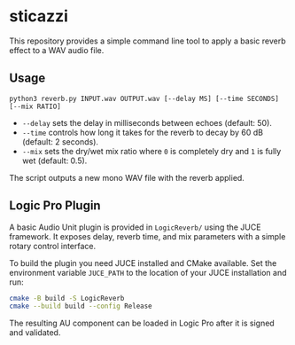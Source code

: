 # sticazzi

This repository provides a simple command line tool to apply a basic reverb effect to a WAV audio file.

## Usage

```
python3 reverb.py INPUT.wav OUTPUT.wav [--delay MS] [--time SECONDS] [--mix RATIO]
```

- `--delay` sets the delay in milliseconds between echoes (default: 50).
- `--time` controls how long it takes for the reverb to decay by 60 dB (default: 2 seconds).
- `--mix` sets the dry/wet mix ratio where `0` is completely dry and `1` is fully wet (default: 0.5).

The script outputs a new mono WAV file with the reverb applied.

## Logic Pro Plugin

A basic Audio Unit plugin is provided in `LogicReverb/` using the JUCE framework. It exposes delay, reverb time, and mix parameters with a simple rotary control interface.

To build the plugin you need JUCE installed and CMake available. Set the environment variable `JUCE_PATH` to the location of your JUCE installation and run:

```bash
cmake -B build -S LogicReverb
cmake --build build --config Release
```

The resulting AU component can be loaded in Logic Pro after it is signed and validated.
